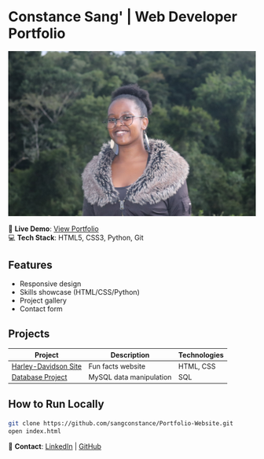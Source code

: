 # Constance Sang' | Web Developer Portfolio

![Portfolio Preview](image/profile.jpg)

🚀 **Live Demo**: [View Portfolio](https://sangconstance.github.io/Portfolio-Website)  
💻 **Tech Stack**: HTML5, CSS3, Python, Git

## Features
- Responsive design
- Skills showcase (HTML/CSS/Python)
- Project gallery
- Contact form

## Projects
| Project | Description | Technologies |
|---------|-------------|--------------|
| [Harley-Davidson Site](https://github.com/PLP-WebTechnologies/feb-2025-introduction-to-css-sangconstance) | Fun facts website | HTML, CSS |
| [Database Project](https://github.com/PLP-Database-Design/wk-3a-sangconstance) | MySQL data manipulation | SQL |

## How to Run Locally
```bash
git clone https://github.com/sangconstance/Portfolio-Website.git
open index.html
```

📧 **Contact**: [LinkedIn](https://www.linkedin.com/in/constancesang/) | [GitHub](https://github.com/sangconstance)
